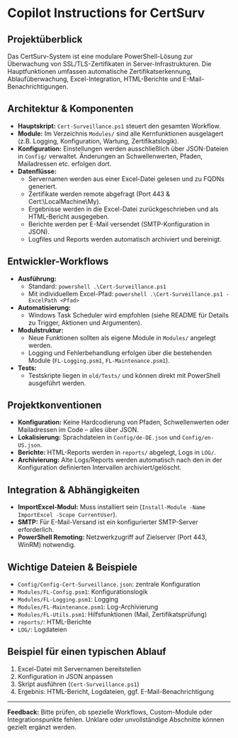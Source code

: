 # Copilot Instructions for CertSurv

## Projektüberblick

Das CertSurv-System ist eine modulare PowerShell-Lösung zur Überwachung von SSL/TLS-Zertifikaten in Server-Infrastrukturen. Die Hauptfunktionen umfassen automatische Zertifikatserkennung, Ablaufüberwachung, Excel-Integration, HTML-Berichte und E-Mail-Benachrichtigungen.

## Architektur & Komponenten

- **Hauptskript:** `Cert-Surveillance.ps1` steuert den gesamten Workflow.
- **Module:** Im Verzeichnis `Modules/` sind alle Kernfunktionen ausgelagert (z.B. Logging, Konfiguration, Wartung, Zertifikatslogik).
- **Konfiguration:** Einstellungen werden ausschließlich über JSON-Dateien in `Config/` verwaltet. Änderungen an Schwellenwerten, Pfaden, Mailadressen etc. erfolgen dort.
- **Datenflüsse:**
  - Servernamen werden aus einer Excel-Datei gelesen und zu FQDNs generiert.
  - Zertifikate werden remote abgefragt (Port 443 & Cert:\LocalMachine\My).
  - Ergebnisse werden in die Excel-Datei zurückgeschrieben und als HTML-Bericht ausgegeben.
  - Berichte werden per E-Mail versendet (SMTP-Konfiguration in JSON).
  - Logfiles und Reports werden automatisch archiviert und bereinigt.

## Entwickler-Workflows

- **Ausführung:**
  - Standard: `powershell .\Cert-Surveillance.ps1`
  - Mit individuellem Excel-Pfad: `powershell .\Cert-Surveillance.ps1 -ExcelPath <Pfad>`
- **Automatisierung:**
  - Windows Task Scheduler wird empfohlen (siehe README für Details zu Trigger, Aktionen und Argumenten).
- **Modulstruktur:**
  - Neue Funktionen sollten als eigene Module in `Modules/` angelegt werden.
  - Logging und Fehlerbehandlung erfolgen über die bestehenden Module (`FL-Logging.psm1`, `FL-Maintenance.psm1`).
- **Tests:**
  - Testskripte liegen in `old/Tests/` und können direkt mit PowerShell ausgeführt werden.

## Projektkonventionen

- **Konfiguration:** Keine Hardcodierung von Pfaden, Schwellenwerten oder Mailadressen im Code – alles über JSON.
- **Lokalisierung:** Sprachdateien in `Config/de-DE.json` und `Config/en-US.json`.
- **Berichte:** HTML-Reports werden in `reports/` abgelegt, Logs in `LOG/`.
- **Archivierung:** Alte Logs/Reports werden automatisch nach den in der Konfiguration definierten Intervallen archiviert/gelöscht.

## Integration & Abhängigkeiten

- **ImportExcel-Modul:** Muss installiert sein (`Install-Module -Name ImportExcel -Scope CurrentUser`).
- **SMTP:** Für E-Mail-Versand ist ein konfigurierter SMTP-Server erforderlich.
- **PowerShell Remoting:** Netzwerkzugriff auf Zielserver (Port 443, WinRM) notwendig.

## Wichtige Dateien & Beispiele

- `Config/Config-Cert-Surveillance.json`: zentrale Konfiguration
- `Modules/FL-Config.psm1`: Konfigurationslogik
- `Modules/FL-Logging.psm1`: Logging
- `Modules/FL-Maintenance.psm1`: Log-Archivierung
- `Modules/FL-Utils.psm1`: Hilfsfunktionen (Mail, Zertifikatsprüfung)
- `reports/`: HTML-Berichte
- `LOG/`: Logdateien

## Beispiel für einen typischen Ablauf

1. Excel-Datei mit Servernamen bereitstellen
2. Konfiguration in JSON anpassen
3. Skript ausführen (`Cert-Surveillance.ps1`)
4. Ergebnis: HTML-Bericht, Logdateien, ggf. E-Mail-Benachrichtigung

---

**Feedback:** Bitte prüfen, ob spezielle Workflows, Custom-Module oder Integrationspunkte fehlen. Unklare oder unvollständige Abschnitte können gezielt ergänzt werden.

